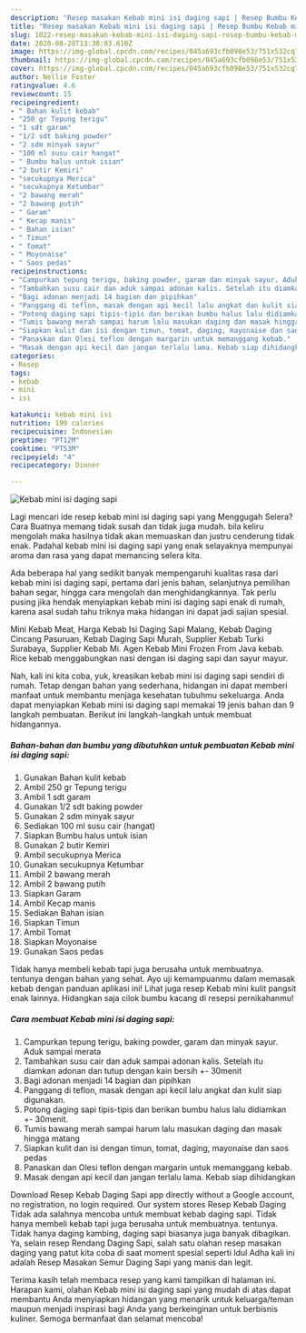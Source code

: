 ```yaml
---
description: "Resep masakan Kebab mini isi daging sapi | Resep Bumbu Kebab mini isi daging sapi Yang Lezat Sekali"
title: "Resep masakan Kebab mini isi daging sapi | Resep Bumbu Kebab mini isi daging sapi Yang Lezat Sekali"
slug: 1022-resep-masakan-kebab-mini-isi-daging-sapi-resep-bumbu-kebab-mini-isi-daging-sapi-yang-lezat-sekali
date: 2020-08-28T13:30:03.610Z
image: https://img-global.cpcdn.com/recipes/045a693cfb098e53/751x532cq70/kebab-mini-isi-daging-sapi-foto-resep-utama.jpg
thumbnail: https://img-global.cpcdn.com/recipes/045a693cfb098e53/751x532cq70/kebab-mini-isi-daging-sapi-foto-resep-utama.jpg
cover: https://img-global.cpcdn.com/recipes/045a693cfb098e53/751x532cq70/kebab-mini-isi-daging-sapi-foto-resep-utama.jpg
author: Nellie Foster
ratingvalue: 4.6
reviewcount: 15
recipeingredient:
- " Bahan kulit kebab"
- "250 gr Tepung terigu"
- "1 sdt garam"
- "1/2 sdt baking powder"
- "2 sdm minyak sayur"
- "100 ml susu cair hangat"
- " Bumbu halus untuk isian"
- "2 butir Kemiri"
- "secukupnya Merica"
- "secukupnya Ketumbar"
- "2 bawang merah"
- "2 bawang putih"
- " Garam"
- " Kecap manis"
- " Bahan isian"
- " Timun"
- " Tomat"
- " Moyonaise"
- " Saos pedas"
recipeinstructions:
- "Campurkan tepung terigu, baking powder, garam dan minyak sayur. Aduk sampai merata"
- "Tambahkan susu cair dan aduk sampai adonan kalis. Setelah itu diamkan adonan dan tutup dengan kain bersih +- 30menit"
- "Bagi adonan menjadi 14 bagian dan pipihkan"
- "Panggang di teflon, masak dengan api kecil lalu angkat dan kulit siap digunakan."
- "Potong daging sapi tipis-tipis dan berikan bumbu halus lalu didiamkan +- 30menit."
- "Tumis bawang merah sampai harum lalu masukan daging dan masak hingga matang"
- "Siapkan kulit dan isi dengan timun, tomat, daging, mayonaise dan saos pedas"
- "Panaskan dan Olesi teflon dengan margarin untuk memanggang kebab."
- "Masak dengan api kecil dan jangan terlalu lama. Kebab siap dihidangkan"
categories:
- Resep
tags:
- kebab
- mini
- isi

katakunci: kebab mini isi 
nutrition: 199 calories
recipecuisine: Indonesian
preptime: "PT12M"
cooktime: "PT53M"
recipeyield: "4"
recipecategory: Dinner

---
```



![Kebab mini isi daging sapi](https://img-global.cpcdn.com/recipes/045a693cfb098e53/751x532cq70/kebab-mini-isi-daging-sapi-foto-resep-utama.jpg)

Lagi mencari ide resep kebab mini isi daging sapi yang Menggugah Selera? Cara Buatnya memang tidak susah dan tidak juga mudah. bila keliru mengolah maka hasilnya tidak akan memuaskan dan justru cenderung tidak enak. Padahal kebab mini isi daging sapi yang enak selayaknya mempunyai aroma dan rasa yang dapat memancing selera kita.

Ada beberapa hal yang sedikit banyak mempengaruhi kualitas rasa dari kebab mini isi daging sapi, pertama dari jenis bahan, selanjutnya pemilihan bahan segar, hingga cara mengolah dan menghidangkannya. Tak perlu pusing jika hendak menyiapkan kebab mini isi daging sapi enak di rumah, karena asal sudah tahu triknya maka hidangan ini dapat jadi sajian spesial.

Mini Kebab Meat, Harga Kebab Isi Daging Sapi Malang, Kebab Daging Cincang Pasuruan, Kebab Daging Sapi Murah, Supplier Kebab Turki Surabaya, Supplier Kebab Mi. Agen Kebab Mini Frozen From Java kebab. Rice kebab menggabungkan nasi dengan isi daging sapi dan sayur mayur.


Nah, kali ini kita coba, yuk, kreasikan kebab mini isi daging sapi sendiri di rumah. Tetap dengan bahan yang sederhana, hidangan ini dapat memberi manfaat untuk membantu menjaga kesehatan tubuhmu sekeluarga. Anda dapat menyiapkan Kebab mini isi daging sapi memakai 19 jenis bahan dan 9 langkah pembuatan. Berikut ini langkah-langkah untuk membuat hidangannya.

<!--inarticleads1-->

##### Bahan-bahan dan bumbu yang dibutuhkan untuk pembuatan Kebab mini isi daging sapi:

1. Gunakan  Bahan kulit kebab
1. Ambil 250 gr Tepung terigu
1. Ambil 1 sdt garam
1. Gunakan 1/2 sdt baking powder
1. Gunakan 2 sdm minyak sayur
1. Sediakan 100 ml susu cair (hangat)
1. Siapkan  Bumbu halus untuk isian
1. Gunakan 2 butir Kemiri
1. Ambil secukupnya Merica
1. Gunakan secukupnya Ketumbar
1. Ambil 2 bawang merah
1. Ambil 2 bawang putih
1. Siapkan  Garam
1. Ambil  Kecap manis
1. Sediakan  Bahan isian
1. Siapkan  Timun
1. Ambil  Tomat
1. Siapkan  Moyonaise
1. Gunakan  Saos pedas


Tidak hanya membeli kebab tapi juga berusaha untuk membuatnya. tentunya dengan bahan yang sehat. Ayo uji kemampuanmu dalam memasak kebab dengan panduan aplikasi ini! Lihat juga resep Kebab mini kulit pangsit enak lainnya. Hidangkan saja cilok bumbu kacang di resepsi pernikahanmu! 

<!--inarticleads2-->

##### Cara membuat Kebab mini isi daging sapi:

1. Campurkan tepung terigu, baking powder, garam dan minyak sayur. Aduk sampai merata
1. Tambahkan susu cair dan aduk sampai adonan kalis. Setelah itu diamkan adonan dan tutup dengan kain bersih +- 30menit
1. Bagi adonan menjadi 14 bagian dan pipihkan
1. Panggang di teflon, masak dengan api kecil lalu angkat dan kulit siap digunakan.
1. Potong daging sapi tipis-tipis dan berikan bumbu halus lalu didiamkan +- 30menit.
1. Tumis bawang merah sampai harum lalu masukan daging dan masak hingga matang
1. Siapkan kulit dan isi dengan timun, tomat, daging, mayonaise dan saos pedas
1. Panaskan dan Olesi teflon dengan margarin untuk memanggang kebab.
1. Masak dengan api kecil dan jangan terlalu lama. Kebab siap dihidangkan


Download Resep Kebab Daging Sapi app directly without a Google account, no registration, no login required. Our system stores Resep Kebab Daging Tidak ada salahnya mencoba untuk membuat kebab daging sapi. Tidak hanya membeli kebab tapi juga berusaha untuk membuatnya. tentunya. Tidak hanya daging kambing, daging sapi biasanya juga banyak dibagikan. Ya, selain resep Rendang Daging Sapi, salah satu olahan resep masakan daging yang patut kita coba di saat moment spesial seperti Idul Adha kali ini adalah Resep Masakan Semur Daging Sapi yang manis dan legit. 

Terima kasih telah membaca resep yang kami tampilkan di halaman ini. Harapan kami, olahan Kebab mini isi daging sapi yang mudah di atas dapat membantu Anda menyiapkan hidangan yang menarik untuk keluarga/teman maupun menjadi inspirasi bagi Anda yang berkeinginan untuk berbisnis kuliner. Semoga bermanfaat dan selamat mencoba!
